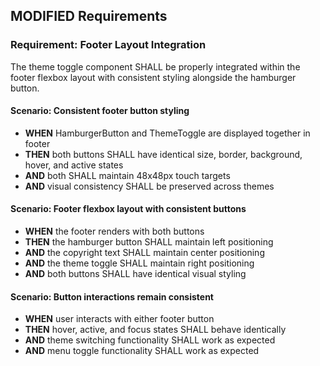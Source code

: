 ## MODIFIED Requirements
### Requirement: Footer Layout Integration
The theme toggle component SHALL be properly integrated within the footer flexbox layout with consistent styling alongside the hamburger button.

#### Scenario: Consistent footer button styling
- **WHEN** HamburgerButton and ThemeToggle are displayed together in footer
- **THEN** both buttons SHALL have identical size, border, background, hover, and active states
- **AND** both SHALL maintain 48x48px touch targets
- **AND** visual consistency SHALL be preserved across themes

#### Scenario: Footer flexbox layout with consistent buttons
- **WHEN** the footer renders with both buttons
- **THEN** the hamburger button SHALL maintain left positioning
- **AND** the copyright text SHALL maintain center positioning  
- **AND** the theme toggle SHALL maintain right positioning
- **AND** both buttons SHALL have identical visual styling

#### Scenario: Button interactions remain consistent
- **WHEN** user interacts with either footer button
- **THEN** hover, active, and focus states SHALL behave identically
- **AND** theme switching functionality SHALL work as expected
- **AND** menu toggle functionality SHALL work as expected